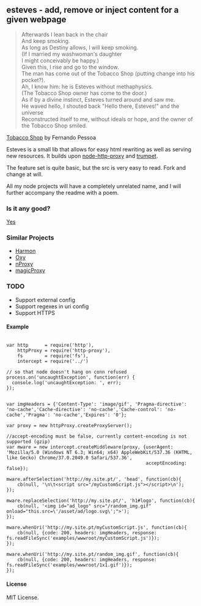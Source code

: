 esteves - add, remove or inject content for a given webpage
--------------------------------------------------

> Afterwards I lean back in the chair <br>
> And keep smoking. <br>
> As long as Destiny allows, I will keep smoking. <br>
> (If I married my washwoman's daughter <br>
> I might conceivably be happy.) <br>
> Given this, I rise and go to the window. <br>
> The man has come out of the Tobacco Shop (putting change into his pocket?). <br>
> Ah, I know him: he is Esteves without methaphysics. <br>
> (The Tobacco Shop owner has come to the door.) <br>
> As if by a divine instinct, Esteves turned around and saw me. <br>
> He waved hello, I shouted back "Hello there, Esteves!" and the universe <br>
> Reconstructed itself to me, without ideals or hope, and the owner of the Tobacco Shop smiled.

[Tobacco Shop](http://www.ronnowpoetry.com/contents/pessoa/TobaccoShop.html) by Fernando Pessoa

Esteves is a small lib that allows for easy html rewriting as well as serving new resources.
It builds upon [node-http-proxy](https://github.com/nodejitsu/node-http-proxy/) and [trumpet](https://github.com/substack/node-trumpet).

The feature set is quite basic, but the src is very easy to read. Fork and change at will.

All my node projects will have a completely unrelated name, and I will further accompany the readme with a poem.

### Is it any good?

[Yes](http://news.ycombinator.com/item?id=3067434)

### Similar Projects

 * [Harmon](https://github.com/No9/harmon/)
 * [Oxy](https://github.com/JosePedroDias/oxy)
 * [nProxy](https://github.com/goddyZhao/nproxy)
 * [magicProxy](https://github.com/fabiosantoscode/magicProxy)

### TODO

 * Support external config
 * Support regexes in uri config
 * Support HTTPS

#### Example

```

var http      = require('http'),
    httpProxy = require('http-proxy'),
    fs        = require('fs'),
    intercept = require('../')

// so that node doesn't hang on conn refused
process.on('uncaughtException', function(err) {
  console.log('uncaughtException: ', err);
});


var imgHeaders = {'Content-Type': 'image/gif', 'Pragma-directive': 'no-cache','Cache-directive': 'no-cache','Cache-control': 'no-cache','Pragma': 'no-cache','Expires': '0'};

var proxy = new httpProxy.createProxyServer();

//accept-encoding must be false, currently content-encoding is not supported (gzip)
var mware = new intercept.createMiddleware(proxy, {userAgent: 'Mozilla/5.0 (Windows NT 6.3; Win64; x64) AppleWebKit/537.36 (KHTML, like Gecko) Chrome/37.0.2049.0 Safari/537.36',
												   acceptEncoding: false});

mware.afterSelection('http://my.site.pt/', 'head', function(cb){
	cb(null, '\n\t<script src="/myCustomScript.js"></script>\n');
});

mware.replaceSelection('http://my.site.pt/', 'h1#logo', function(cb){
	cb(null, '<img id="ad_logo" src="/random_img.gif" onload="this.src=\'/asset/ad/logo.svg\';">');
});

mware.whenUri('http://my.site.pt/myCustomScript.js', function(cb){
	cb(null, {code: 200, headers: imgHeaders, response: fs.readFileSync('examples/wwwroot/myCustomScript.js')});
});

mware.whenUri('http://my.site.pt/random_img.gif', function(cb){
	cb(null, {code: 200, headers: imgHeaders, response: fs.readFileSync('examples/wwwroot/1x1.gif')});
});

```



#### License

MIT License.

